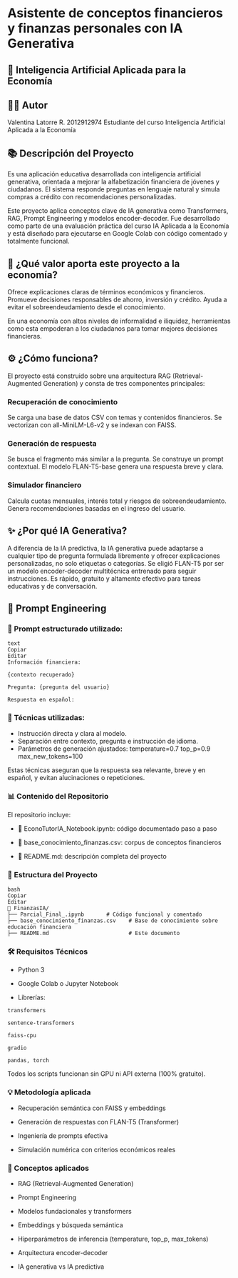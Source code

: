 # Asistente de conceptos financieros y finanzas personales con IA Generativa
## 🤖 Inteligencia Artificial Aplicada para la Economía
## 👨‍🏫 Autor
Valentina Latorre R. 2012912974
Estudiante del curso Inteligencia Artificial Aplicada a la Economía

## 📚 Descripción del Proyecto
Es una aplicación educativa desarrollada con inteligencia artificial generativa, orientada a mejorar la alfabetización financiera de jóvenes y ciudadanos. El sistema responde preguntas en lenguaje natural y simula compras a crédito con recomendaciones personalizadas.

Este proyecto aplica conceptos clave de IA generativa como Transformers, RAG, Prompt Engineering y modelos encoder-decoder. Fue desarrollado como parte de una evaluación práctica del curso IA Aplicada a la Economía y está diseñado para ejecutarse en Google Colab con código comentado y totalmente funcional.

## 🧠 ¿Qué valor aporta este proyecto a la economía?
Ofrece explicaciones claras de términos económicos y financieros.
Promueve decisiones responsables de ahorro, inversión y crédito.
Ayuda a evitar el sobreendeudamiento desde el conocimiento.

En una economía con altos niveles de informalidad e iliquidez, herramientas como esta empoderan a los ciudadanos para tomar mejores decisiones financieras.

## ⚙️ ¿Cómo funciona?
El proyecto está construido sobre una arquitectura RAG (Retrieval-Augmented Generation) y consta de tres componentes principales:

### Recuperación de conocimiento
Se carga una base de datos CSV con temas y contenidos financieros.
Se vectorizan con all-MiniLM-L6-v2 y se indexan con FAISS.

### Generación de respuesta
Se busca el fragmento más similar a la pregunta.
Se construye un prompt contextual.
El modelo FLAN-T5-base genera una respuesta breve y clara.

### Simulador financiero
Calcula cuotas mensuales, interés total y riesgos de sobreendeudamiento.
Genera recomendaciones basadas en el ingreso del usuario.

## ✨ ¿Por qué IA Generativa?
A diferencia de la IA predictiva, la IA generativa puede adaptarse a cualquier tipo de pregunta formulada libremente y ofrecer explicaciones personalizadas, no solo etiquetas o categorías.
Se eligió FLAN-T5 por ser un modelo encoder-decoder multitécnica entrenado para seguir instrucciones. Es rápido, gratuito y altamente efectivo para tareas educativas y de conversación.

## 🧪 Prompt Engineering
### 🎯 Prompt estructurado utilizado:
```
text
Copiar
Editar
Información financiera:

{contexto recuperado}

Pregunta: {pregunta del usuario}

Respuesta en español:
```

### 📌 Técnicas utilizadas:
- Instrucción directa y clara al modelo.
- Separación entre contexto, pregunta e instrucción de idioma.
- Parámetros de generación ajustados:
temperature=0.7
top_p=0.9
max_new_tokens=100

Estas técnicas aseguran que la respuesta sea relevante, breve y en español, y evitan alucinaciones o repeticiones.

### 📊 Contenido del Repositorio
El repositorio incluye:

- 📘 EconoTutorIA_Notebook.ipynb: código documentado paso a paso

- 📁 base_conocimiento_finanzas.csv: corpus de conceptos financieros

- 📄 README.md: descripción completa del proyecto


### 📅 Estructura del Proyecto
```
bash
Copiar
Editar
📁 FinanzasIA/
├── Parcial_Final_.ipynb       # Código funcional y comentado
├── base_conocimiento_finanzas.csv    # Base de conocimiento sobre educación financiera
├── README.md                         # Este documento
```

### 🛠️ Requisitos Técnicos
- Python 3

- Google Colab o Jupyter Notebook

- Librerías:

`transformers`

`sentence-transformers`

`faiss-cpu`

`gradio`

`pandas, torch`

Todos los scripts funcionan sin GPU ni API externa (100% gratuito).

### 💡 Metodología aplicada
- Recuperación semántica con FAISS y embeddings

- Generación de respuestas con FLAN-T5 (Transformer)

- Ingeniería de prompts efectiva

- Simulación numérica con criterios económicos reales

### 🔎 Conceptos aplicados
- RAG (Retrieval-Augmented Generation)

- Prompt Engineering

- Modelos fundacionales y transformers

- Embeddings y búsqueda semántica

- Hiperparámetros de inferencia (temperature, top_p, max_tokens)

- Arquitectura encoder-decoder

- IA generativa vs IA predictiva




